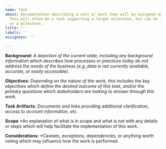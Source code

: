 ```yaml
---
name: Task
about: Documentation describing a unit or work that will be assigned and implemented.
  This will often be a task supporting a larger milestone, but can be independent
  of a milestone..
title: ''
labels: ''
assignees: ''

---
```


**Background:**
*A depiction of the current state, including any background information which describes how processes or practices today do not address the needs of the business (e.g.,data is not currently available, accurate, or easily accessible).*

**Objectives:**
*Depending on the nature of the work, this includes the key objectives which define the desired outcome of this task, and/or the primary questions which stakeholders are looking to answer through this work.*

**Task Artifacts:**
*Documents and links providing additional clarification, access to account information, etc.* 

**Scope**
*An explanation of what is in scope and what is not with any details or steps which will help facilitate the implementation of this work. 

**Considerations:**
*Caveats, exceptions, dependencies, or anything worth noting which may influence how the work is performed.
